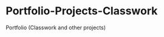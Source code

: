 Portfolio-Projects-Classwork
============================

Portfolio (Classwork and other projects)
